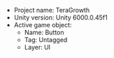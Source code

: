 <!-- UNITY CODE ASSIST INSTRUCTIONS START -->
- Project name: TeraGrowth
- Unity version: Unity 6000.0.45f1
- Active game object:
  - Name: Button
  - Tag: Untagged
  - Layer: UI
<!-- UNITY CODE ASSIST INSTRUCTIONS END -->
